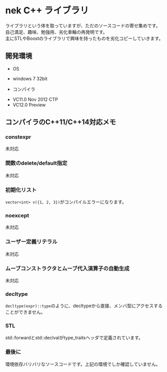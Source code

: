 ﻿# nek C++ ライブラリ
ライブラリという体を取っていますが、ただのソースコードの寄せ集めです。  
自己満足、趣味、勉強用、劣化車輪の再発明です。  
主にSTLやBoostのライブラリで興味を持ったものを劣化コピーしていきます。

## 開発環境
 * OS
  - windows 7 32bit
 * コンパイラ
  - VC11.0 Nov 2012 CTP
  - VC12.0 Preview

## コンパイラのC++11/C++14対応メモ

### constexpr
未対応

### 関数のdelete/default指定
未対応

### 初期化リスト
`vector<int> v({1, 2, 3})`がコンパイルエラーになります。

### noexcept
未対応

### ユーザー定義リテラル
未対応

### ムーブコンストラクタとムーブ代入演算子の自動生成
未対応

### decltype
`decltype(expr)::type`のように、decltypeから直接、メンバ型にアクセスすることができません。

### STL  
std::forwardとstd::declvalがtype_traitsヘッダで定義されています。

### 最後に  
環境依存バリバリなソースコードです。上記の環境でしか確認していません。
